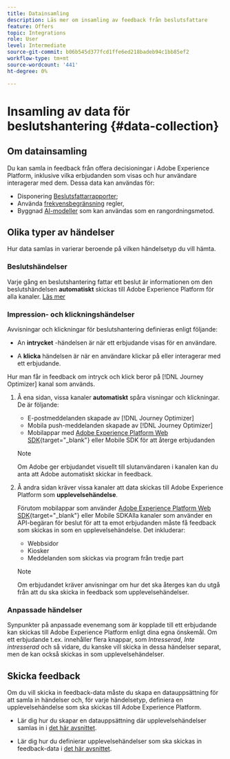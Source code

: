 ```yaml
---
title: Datainsamling
description: Läs mer om insamling av feedback från beslutsfattare
feature: Offers
topic: Integrations
role: User
level: Intermediate
source-git-commit: b06b545d377fcd1ffe6ed218badeb94c1bb85ef2
workflow-type: tm+mt
source-wordcount: '441'
ht-degree: 0%

---
```


# Insamling av data för beslutshantering {#data-collection}

## Om datainsamling

Du kan samla in feedback från offera decisioningar i Adobe Experience Platform, inklusive vilka erbjudanden som visas och hur användare interagerar med dem. Dessa data kan användas för:
* Disponering [Beslutsfattarrapporter](../reports/get-started-events.md);
* Använda [frekvensbegränsning](../offer-library/add-constraints.md#capping) regler,
* Byggnad [AI-modeller](../ranking/create-ranking-strategies.md) som kan användas som en rangordningsmetod.

## Olika typer av händelser

Hur data samlas in varierar beroende på vilken händelsetyp du vill hämta.

### Beslutshändelser

Varje gång en beslutshantering fattar ett beslut är informationen om den beslutshändelsen **automatiskt** skickas till Adobe Experience Platform för alla kanaler. [Läs mer](../reports/get-started-events.md)

### Impression- och klickningshändelser

Avvisningar och klickningar för beslutshantering definieras enligt följande:

* An **intrycket** -händelsen är när ett erbjudande visas för en användare.

* A **klicka** händelsen är när en användare klickar på eller interagerar med ett erbjudande.

Hur man får in feedback om intryck och klick beror på [!DNL Journey Optimizer] kanal som används.

1. Å ena sidan, vissa kanaler **automatiskt** spåra visningar och klickningar. De är följande:

   * E-postmeddelanden skapade av [!DNL Journey Optimizer]
   * Mobila push-meddelanden skapade av [!DNL Journey Optimizer]
   * Mobilappar med [Adobe Experience Platform Web SDK](https://experienceleague.adobe.com/docs/experience-platform/edge/web-sdk-faq.html#what-is-adobe-experience-platform-web-sdk%3F){target="_blank"} eller Mobile SDK<!--TBC--> för att återge erbjudanden <!--need more info + link-->

   >[!NOTE]
   >
   >Om Adobe ger erbjudandet visuellt till slutanvändaren i kanalen kan du anta att Adobe automatiskt skickar in feedback.

1. Å andra sidan kräver vissa kanaler att data skickas till Adobe Experience Platform som **upplevelsehändelse**.

   Förutom mobilappar som använder [Adobe Experience Platform Web SDK](https://experienceleague.adobe.com/docs/experience-platform/edge/web-sdk-faq.html#what-is-adobe-experience-platform-web-sdk%3F){target="_blank"} eller Mobile SDK<!--TBC-->Alla kanaler som använder en API-begäran för beslut för att ta emot erbjudanden måste få feedback som skickas in som en upplevelsehändelse. Det inkluderar:

   * Webbsidor
   * Kiosker
   * Meddelanden som skickas via program från tredje part

   >[!NOTE]
   >
   >Om erbjudandet kräver anvisningar om hur det ska återges kan du utgå från att du ska skicka in feedback som upplevelsehändelser.

### Anpassade händelser

Synpunkter på anpassade evenemang som är kopplade till ett erbjudande kan skickas till Adobe Experience Platform enligt dina egna önskemål. Om ett erbjudande t.ex. innehåller flera knappar, som *Intresserad*, *Inte intresserad* och så vidare, du kanske vill skicka in dessa händelser separat, men de kan också skickas in som upplevelsehändelser. <!--Not sure to get that part. How feedback is collected in the first case, i.e. when events are sent in separately? Does it mean the customer just handles it the wau he wants?-->

## Skicka feedback

Om du vill skicka in feedback-data måste du skapa en datauppsättning för att samla in händelser och, för varje händelsetyp, definiera en upplevelsehändelse som ska skickas till Adobe Experience Platform.

* Lär dig hur du skapar en datauppsättning där upplevelsehändelser samlas in i [det här avsnittet](create-dataset.md).

* Lär dig hur du definierar upplevelsehändelser som ska skickas in feedback-data i [det här avsnittet](schema-requirement.md).

